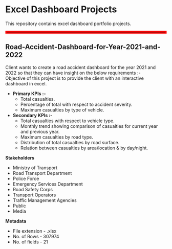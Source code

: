 # Excel Dashboard Projects <br/>
This repository contains excel dashboard portfolio projects.

<!-- Thick red line -->
<hr style="border: 4px solid red;" />

## Road-Accident-Dashboard-for-Year-2021-and-2022 <br />
Client wants to create a road accident dashboard for the year 2021 and 2022 so that they can have insight on the below requirements :- <br />
Objective of this project is to provide the client with an interactive dashboard in excel. <br />

  * **Primary KPIs :-** <br />
    * Total casualties.<br />
    * Percentage of total with respect to accident severity.<br />
    * Maximum casualties by type of vehicle.<br />
  * **Secondary KPIs :-** <br />
    * Total casualties with respect to vehicle type.<br />
    * Monthly trend showing comparison of casualties for current year and previous year.<br />
    * Maximum casualties by road type.<br />
    * Distribution of total casualties by road surface.<br />
    * Relation between casualties by area/location & by day/night.<br />

**Stakeholders** <br />
  * Ministry of Transport <br />
  * Road Transport Department <br />
  * Police Force <br />
  * Emergency Services Department <br />
  * Road Safety Corps <br />
  * Transport Operators <br />
  * Traffic Management Agencies <br />
  * Public <br />
  * Media <br />

**Metadata** <br />
  * File extension - .xlsx <br />
  * No. of Rows - 307974 <br />
  * No. of fields - 21 <br />





